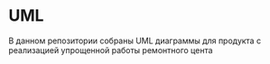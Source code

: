 # UML
В данном репозитории собраны UML диаграммы для продукта с реализацией упрощенной работы ремонтного цента
